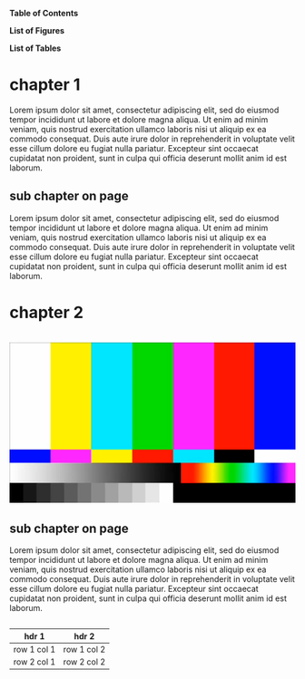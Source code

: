 **Table of Contents**

<toc>

**List of Figures**

<lof>

**List of Tables**

<lot>

<secbr>

# chapter 1

Lorem ipsum dolor sit amet, consectetur adipiscing elit, sed do eiusmod tempor incididunt ut labore et dolore magna aliqua. Ut enim ad minim veniam, quis nostrud exercitation ullamco laboris nisi ut aliquip ex ea commodo consequat. Duis aute irure dolor in reprehenderit in voluptate velit esse cillum dolore eu fugiat nulla pariatur. Excepteur sint occaecat cupidatat non proident, sunt in culpa qui officia deserunt mollit anim id est laborum.

## sub chapter on page <pgnum>

Lorem ipsum dolor sit amet, consectetur adipiscing elit, sed do eiusmod tempor incididunt ut labore et dolore magna aliqua. Ut enim ad minim veniam, quis nostrud exercitation ullamco laboris nisi ut aliquip ex ea commodo consequat. Duis aute irure dolor in reprehenderit in voluptate velit esse cillum dolore eu fugiat nulla pariatur. Excepteur sint occaecat cupidatat non proident, sunt in culpa qui officia deserunt mollit anim id est laborum.

<pgbr>

# chapter 2

<img width=5cm>![](samples/test_card.png "test caption")</img>

## sub chapter on page <pgnum>

<align right>
Lorem ipsum dolor sit amet, consectetur adipiscing elit, sed do eiusmod tempor incididunt ut labore et dolore magna aliqua. Ut enim ad minim veniam, quis nostrud exercitation ullamco laboris nisi ut aliquip ex ea commodo consequat. Duis aute irure dolor in reprehenderit in voluptate velit esse cillum dolore eu fugiat nulla pariatur. Excepteur sint occaecat cupidatat non proident, sunt in culpa qui officia deserunt mollit anim id est laborum.</align>

<table caption="test">

| hdr 1 | hdr 2 |
| --- | --- |
| row 1 col 1 | row 1 col 2 |
| row 2 col 1 | <cell color=ffc000> row 2 col 2</cell> |
</table>

<footer>
<pgnum>
</footer>

